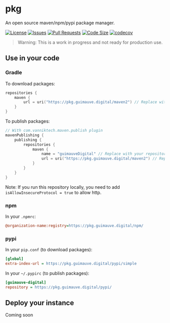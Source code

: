 # pkg

An open source maven/npm/pypi package manager.

[![License](https://img.shields.io/github/license/guimauvedigital/pkg)](LICENSE)
[![Issues](https://img.shields.io/github/issues/guimauvedigital/pkg)]()
[![Pull Requests](https://img.shields.io/github/issues-pr/guimauvedigital/pkg)]()
[![Code Size](https://img.shields.io/github/languages/code-size/guimauvedigital/pkg)]()
[![codecov](https://codecov.io/gh/guimauvedigital/pkg/graph/badge.svg?token=XZ7HrShgH3)](https://codecov.io/gh/guimauvedigital/pkg)

> Warning: This is a work in progress and not ready for production use.

## Use in your code

### Gradle

To download packages:

```kotlin
repositories {
    maven {
        url = uri("https://pkg.guimauve.digital/maven2") // Replace with your repository URL
    }
}
```

To publish packages:

```kotlin
// With com.vanniktech.maven.publish plugin
mavenPublishing {
    publishing {
        repositories {
            maven {
                name = "guimauveDigital" // Replace with your repository name
                url = uri("https://pkg.guimauve.digital/maven2") // Replace with your repository URL
            }
        }
    }
}
```

Note: If you run this repository locally, you need to add `isAllowInsecureProtocol = true` to allow http.

### npm

In your `.npmrc`:

```ini
@organization-name:registry=https://pkg.guimauve.digital/npm/
```

### pypi

In your `pip.conf` (to download packages):

```ini
[global]
extra-index-url = https://pkg.guimauve.digital/pypi/simple
```

In your `~/.pypirc` (to publish packages):

```ini
[guimauve-digital]
repository = https://pkg.guimauve.digital/pypi/
```

## Deploy your instance

Coming soon
